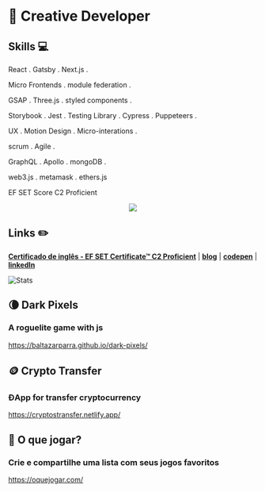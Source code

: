 # :city_sunset: Creative Developer

## Skills 💻

React . Gatsby . Next.js .

Micro Frontends . module federation .

GSAP . Three.js . styled components .

Storybook . Jest . Testing Library . Cypress . Puppeteers .

UX . Motion Design . Micro-interations .

scrum . Agile .
 
GraphQL . Apollo . mongoDB . 

web3.js . metamask . ethers.js

EF SET Score C2 Proficient

<p align='center'>
  <img align='center' src="https://media.giphy.com/media/QH3ICOUXvsEqSWjMmF/giphy.gif">
<p/>


## Links :pencil2:

[**Certificado de inglês - EF SET Certificate™ C2 Proficient**](https://www.efset.org/cert/Mj458s) | [**blog**](https://baltazarparra.github.io/) | [**codepen**](https://codepen.io/baltazarparra) | [**linkedIn**](https://www.linkedin.com/in/baltazarparra/)

![Stats](https://github-readme-stats.vercel.app/api?username=baltazarparra&show_icons=true&theme=radical)

## 🌘 Dark Pixels

### A roguelite game with js

https://baltazarparra.github.io/dark-pixels/

## 🪙 Crypto Transfer

### ĐApp for transfer cryptocurrency

https://cryptostransfer.netlify.app/

## 👾 O que jogar?

### Crie e compartilhe uma lista com seus jogos favoritos

https://oquejogar.com/
